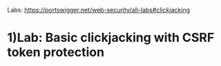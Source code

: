 Labs:  https://portswigger.net/web-security/all-labs#clickjacking

# 1)Lab: Basic clickjacking with CSRF token protection
